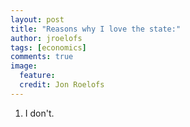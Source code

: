 ```yaml
---
layout: post
title: "Reasons why I love the state:"
author: jroelofs
tags: [economics]
comments: true
image:
  feature:
  credit: Jon Roelofs
---
```


1. I don't.

